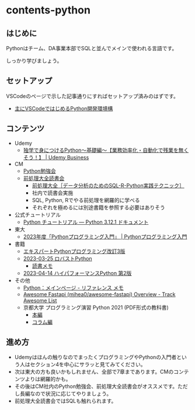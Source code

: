 # contents-python

## はじめに

Pythonはチーム、DA事業本部でSQLと並んでメインで使われる言語です。

しっかり学びましょう。

## セットアップ

VSCodeのページで示した記事通りにすればセットアップ済みのはずです。

- [主にVSCodeではじめるPython開発環境構](https://dev.classmethod.jp/articles/python-vscode-plugin/)

## コンテンツ

- Udemy
    - [独学で身につけるPython〜基礎編〜【業務効率化・自動化で残業を無くそう！】 | Udemy Business](https://classmethodjp.udemy.com/course/python-kaizen/)
- CM
    - [Python勉強会](https://www.notion.so/Python-39f853fa8a5144e79bb0f9b5b2e01a1e?pvs=21)
    - [前処理大全読書会](https://www.notion.so/3f90d04f1c4142c793052c5d5200fd8c?pvs=21)
        - [前処理大全［データ分析のためのSQL-R-Python実践テクニック］](https://gihyo.jp/book/2018/978-4-7741-9647-3)
        - 社内で読書会実施
        - SQL, Python, Rでやる前処理を網羅的に学べる
        - それぞれを極めるには別途書籍を参照する必要はありそう
- 公式チュートリアル
    - [Python チュートリアル — Python 3.12.1 ドキュメント](https://docs.python.org/ja/3/tutorial/)
- 東大
    - [2023年度「Pythonプログラミング入門」 | Pythonプログラミング入門](https://utokyo-ipp.github.io/course/)
- 書籍
    - [エキスパートPythonプログラミング改訂3版](https://tatsu-zine.com/books/expert-python-programming-3ed)
    - [2023-03-25 ロバストPython](https://www.oreilly.co.jp//books/9784814400171/)
        - [読書メモ](../book/2023-03-25_robust-python.md)
    - [2023-04-14 ハイパフォーマンスPython 第2版](https://www.oreilly.co.jp/blog/2023/03/1990_high_performance_python_2e.html)
- その他
    - [Python：メインページ - リファレンス メモ](https://cercopes-z.com/Python/index.html)
    - [Awesome Fastapi (mjhea0/awesome-fastapi) Overview - Track Awesome List](https://www.trackawesomelist.com/mjhea0/awesome-fastapi/readme/)
    - 京都大学 プログラミング演習 Python 2021 (PDF形式の教科書)
        - [本編](https://repository.kulib.kyoto-u.ac.jp/dspace/bitstream/2433/265459/1/Version2021_10_08_01.pdf)
        - [コラム編](https://repository.kulib.kyoto-u.ac.jp/dspace/bitstream/2433/265459/2/Version2021_10_08_02.pdf)

## 進め方

- Udemyはほんの触りなのでまったくプログラミングやPythonの入門者という人はセクション4を中心にサラッと見てみてください。
- 次は東大の方も良いかもしれません、全部で7章まであります。CMのコンテンツよりは網羅的かも。
- その後はCM社内のPython勉強会、前処理大全読書会がオススメです。ただし長編なので状況に応じてやりましょう。
- 前処理大全読書会ではSQLも触れられます。
